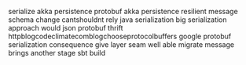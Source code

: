 serialize akka persistence protobuf akka persistence resilient message schema change cantshouldnt rely java serialization big serialization approach would json protobuf thrift httpblogcodeclimatecomblogchooseprotocolbuffers google protobuf serialization consequence give layer seam well able migrate message brings another stage sbt build